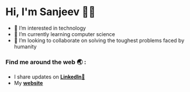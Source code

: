 # Hi, I'm Sanjeev 👋🏽
- 👀 I’m interested in technology
- 🌱 I’m currently learning computer science
- 🦾 I’m looking to collaborate on solving the toughest problems faced by humanity

### Find me around the web 🌏 :
- I share updates on **[LinkedIn👀](https://www.linkedin.com/in/sanjeev-r-m/)**
- My **[website](https://www.sanjeevragunathan.com)**

<!---
sanjeev-rm/sanjeev-rm is a ✨ special ✨ repository because its `README.md` (this file) appears on your GitHub profile.
You can click the Preview link to take a look at your changes.
--->
